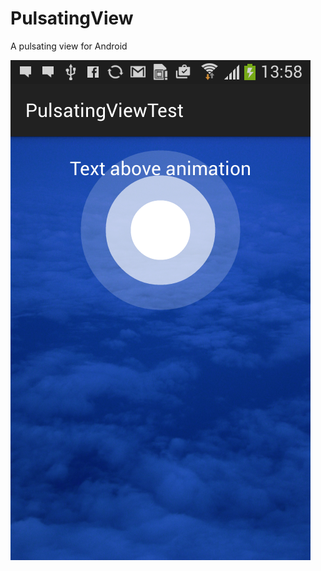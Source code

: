 # PulsatingView
A pulsating view for Android

![Example](https://raw.githubusercontent.com/emidander/PulsatingView/master/screenshot-pulsatingview.png)

